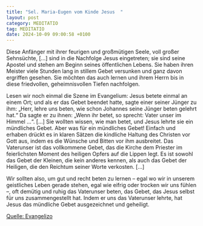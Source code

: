 ```yaml
---
title: "Sel. Maria-Eugen vom Kinde Jesus  "
layout: post
category: MEDITATIO
tag: MEDITATIO
date: 2024-10-09 09:00:58 +0100
---
```

 
Diese Anfänger mit ihrer feurigen und großmütigen Seele, voll großer Sehnsüchte, […] sind in die Nachfolge Jesus eingetreten; sie sind seine Apostel und stehen am Beginn seines öffentlichen Lebens. Sie haben ihren Meister viele Stunden lang in stillem Gebet versunken und ganz davon ergriffen gesehen.<!--more--> Sie möchten das auch lernen und ihrem Herrn bis in diese friedvollen, geheimnisvollen Tiefen nachfolgen. 

Lesen wir noch einmal die Szene im Evangelium: Jesus betete einmal an einem Ort; und als er das Gebet beendet hatte, sagte einer seiner Jünger zu ihm: „Herr, lehre uns beten, wie schon Johannes seine Jünger beten gelehrt hat.“ Da sagte er zu ihnen: „Wenn ihr betet, so sprecht: Vater unser im Himmel …“. […] Sie wollten wissen, wie man betet, und Jesus lehrte sie ein mündliches Gebet. Aber was für ein mündliches Gebet! Einfach und erhaben drückt es in klaren Sätzen die kindliche Haltung des Christen vor Gott aus, indem es die Wünsche und Bitten vor ihm ausbreitet. Das Vaterunser ist das vollkommene Gebet, das die Kirche dem Priester im feierlichsten Moment des heiligen Opfers auf die Lippen legt. Es ist sowohl das Gebet der Kleinen, die kein anderes kennen, als auch das Gebet der Heiligen, die den Reichtum seiner Worte verkosten. […]
 
Wir sollten also, um gut und recht beten zu lernen – egal wo wir in unserem geistliches Leben gerade stehen, egal wie eifrig oder trocken wir uns fühlen –, oft demütig und ruhig das Vaterunser beten, das Gebet, das Jesus selbst für uns zusammengestellt hat. Indem er uns das Vaterunser lehrte, hat Jesus das mündliche Gebet ausgezeichnet und geheiligt.


[Quelle: Evangelizo](https://evangeliumtagfuertag.org/DE/gospel)